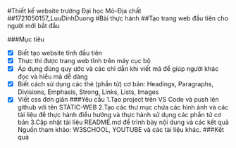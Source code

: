 
#Thiết kế website trường Đại học Mỏ-Địa chất
##1721050157_LuuDinhDuong
#Bài thực hành
##Tạo trang web đầu tiên cho người mới bắt đầu

###Mục tiêu
 - [x] Biết tạo website tĩnh đầu tiên
 - [x] Thực thi được trang web tĩnh trên máy cục bộ
 - [x] Áp dụng đúng quy ước và các chỉ dẫn khi viết mã để giúp người khác đọc và hiểu mã dễ dàng
 - [x] Biết cách sử dụng các thẻ (phần tử) cơ bản: Headings, Paragraphs, Divisions, Emphasis, Strong, Links, Lists, Images
 - [x] Viết css đơn giản
###Yêu cầu
1.Tạo project trên VS Code và push lên github với tên STATIC-WEB
2.Tạo các thư mục chứa các hình ảnh và các tài liệu để thực hành điều hướng và thực hành sử dụng các phần tử cơ bản
3.Cập nhật tài liệu README.md để trình bày nội dung và các kết quả
Nguồn tham khảo: W3SCHOOL, YOUTUBE và các tài liệu khác.
###Kết quả
